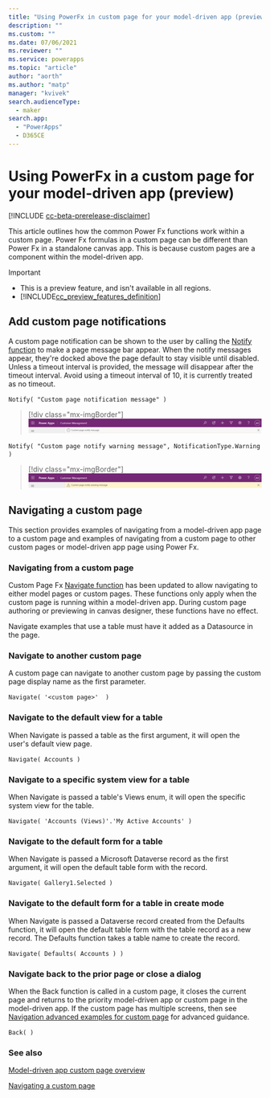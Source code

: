 ```yaml
---
title: "Using PowerFx in custom page for your model-driven app (preview)" 
description: ""
ms.custom: ""
ms.date: 07/06/2021
ms.reviewer: ""
ms.service: powerapps
ms.topic: "article"
author: "aorth"
ms.author: "matp"
manager: "kvivek"
search.audienceType: 
  - maker
search.app: 
  - "PowerApps"
  - D365CE
---
```

# Using PowerFx in a custom page for your model-driven app (preview)

[!INCLUDE [cc-beta-prerelease-disclaimer](../../includes/cc-beta-prerelease-disclaimer.md)]

This article outlines how the common Power Fx functions work within a custom page. Power Fx formulas in a custom page can be different than Power Fx in a standalone canvas app. This is because custom pages are a component within the model-driven app.

  > [!IMPORTANT]
  > - This is a preview feature, and isn't available in all regions.
  > - [!INCLUDE[cc_preview_features_definition](../../includes/cc-preview-features-definition.md)]

## Add custom page notifications

A custom page notification can be shown to the user by calling the [Notify function](../canvas-apps/functions/function-showerror.md) to make a page message bar appear.  When the notify messages appear, they're docked above the page default to stay visible until disabled. Unless a timeout interval is provided, the message will disappear after the timeout interval. Avoid using a timeout interval of 10, it is currently treated as no timeout.

```powerappsfl
Notify( "Custom page notification message" )
```

> [!div class="mx-imgBorder"]
> ![Custom page notify information message bar](media/page-powerfx-in-model-app/custom-page-notify-information.png "Custom page notify information message bar")

```powerappsfl
Notify( "Custom page notify warning message", NotificationType.Warning )
```

> [!div class="mx-imgBorder"]
> ![Custom page notify warning message bar](media/page-powerfx-in-model-app/custom-page-notify-warning.png "Custom page notify warning message bar")

## Navigating a custom page

This section provides examples of navigating from a model-driven app page to a custom page and examples of navigating from a custom page to other custom pages or model-driven app page using Power Fx.

### Navigating from a custom page

Custom Page Fx [Navigate function](../canvas-apps/functions/function-navigate.md) has been updated to allow navigating to either model pages or custom pages.  These functions only apply when the custom page is running within a model-driven app.  During custom page authoring or previewing in canvas designer, these functions have no effect.

Navigate examples that use a table must have it added as a Datasource in the page.

### Navigate to another custom page

A custom page can navigate to another custom page by passing the custom page display name as the first parameter.

```powerappsfl
Navigate( '<custom page>'  )
```

### Navigate to the default view for a table

When Navigate is passed a table as the first argument, it will open the user's default view page.

```powerappsfl
Navigate( Accounts )
```

### Navigate to a specific system view for a table

When Navigate is passed a table's Views enum, it will  open the specific system view for the table.

```powerappsfl
Navigate( 'Accounts (Views)'.'My Active Accounts' )
```

### Navigate to the default form for a table

When Navigate is passed a Microsoft Dataverse record as the first argument, it will open the default table form with the record.

```powerappsfl
Navigate( Gallery1.Selected )
```

### Navigate to the default form for a table in create mode

When Navigate is passed a Dataverse record created from the Defaults function, it will open the default table form with the table record as a new record. The Defaults function takes a table name to create the record.

```powerappsfl
Navigate( Defaults( Accounts ) )
```

### Navigate back to the prior page or close a dialog

When the Back function is called in a custom page, it closes the current page and returns to the priority model-driven app or custom page in the model-driven app. If the custom page has multiple screens, then see [Navigation advanced examples for custom page](navigate-page-advanced-examples.md) for advanced guidance.

```powerappsfl
Back( )
```

### See also

<!-- Link to dev related article -->

[Model-driven app custom page overview](model-app-page-overview.md)

[Navigating a custom page](page-powerfx-in-model-app.md#navigating-a-custom-page)